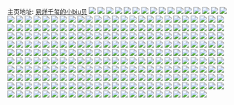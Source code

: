 主页地址: [易烊千玺的小biu贝](https://weibo.com/u/2682948792) 
![](https://wx4.sinaimg.cn/mw2000/9fea8cb8ly1ga122107s7j20u0140dml.jpg) 
![](https://wx4.sinaimg.cn/mw2000/9fea8cb8ly1ga1222gy6gj20u014010e.jpg) 
![](https://wx4.sinaimg.cn/mw2000/9fea8cb8ly1g9xkd2edbmj20u011e4d2.jpg) 
![](https://wx4.sinaimg.cn/mw2000/9fea8cb8ly1g9xkd48yjyj20u011adrb.jpg) 
![](https://wx4.sinaimg.cn/mw2000/9fea8cb8ly1g9xkd6o49kj20u00z5alq.jpg) 
![](https://wx4.sinaimg.cn/mw2000/9fea8cb8ly1g9xkd7xuggj20ku0t9gtk.jpg) 
![](https://wx4.sinaimg.cn/mw2000/9fea8cb8ly1g9xkdb5l71j20u0140k6u.jpg) 
![](https://wx4.sinaimg.cn/mw2000/9fea8cb8ly1g9xkdd0o9dj20u0140tkx.jpg) 
![](https://wx4.sinaimg.cn/mw2000/9fea8cb8ly1g9xkddni15j20n00ledly.jpg) 
![](https://wx4.sinaimg.cn/mw2000/9fea8cb8ly1g9xkdfacipj20u00ucwra.jpg) 
![](https://wx4.sinaimg.cn/mw2000/9fea8cb8ly1g9xkd1wxbnj20u0140n7x.jpg) 
![](https://wx4.sinaimg.cn/mw2000/9fea8cb8ly1g9poi756xoj21400u0nbz.jpg) 
![](https://wx4.sinaimg.cn/mw2000/9fea8cb8ly1g9poi7xvnbj21400u0dto.jpg) 
![](https://wx4.sinaimg.cn/mw2000/9fea8cb8ly1g9poi9a7gbj21400u0qek.jpg) 
![](https://wx4.sinaimg.cn/mw2000/9fea8cb8ly1g9poi9ubk3j20sd0sdqc7.jpg) 
![](https://wx4.sinaimg.cn/mw2000/9fea8cb8ly1g9poia9u12j20iy0sf79n.jpg) 
![](https://wx4.sinaimg.cn/mw2000/9fea8cb8ly1g9poi699sgj21410u0dty.jpg) 
![](https://wx4.sinaimg.cn/mw2000/9fea8cb8ly1g9poiaqw5hj20u00u0tif.jpg) 
![](https://wx4.sinaimg.cn/mw2000/9fea8cb8ly1g9poib9fjgj20s30s3thp.jpg) 
![](https://wx4.sinaimg.cn/mw2000/9fea8cb8ly1g9poibzjq7j20u012ok08.jpg) 
![](https://wx4.sinaimg.cn/mw2000/9fea8cb8ly1g9hi32ycirj20u00u00z0.jpg) 
![](https://wx4.sinaimg.cn/mw2000/9fea8cb8ly1g9f745tl7vj20v50u011y.jpg) 
![](https://wx4.sinaimg.cn/mw2000/9fea8cb8ly1g9f746q0d1j20u00vz7hg.jpg) 
![](https://wx4.sinaimg.cn/mw2000/9fea8cb8ly1g9f7453oxuj20u011mk56.jpg) 
![](https://wx4.sinaimg.cn/mw2000/9fea8cb8ly1g9f747hplyj20u00u0n28.jpg) 
![](https://wx4.sinaimg.cn/mw2000/9fea8cb8ly1g9f748n6uwj20u0140tj0.jpg) 
![](https://wx4.sinaimg.cn/mw2000/9fea8cb8ly1g9f749lic6j20u00u0q84.jpg) 
![](https://wx4.sinaimg.cn/mw2000/9fea8cb8ly1g9f74a4w2vj20u00u0gqu.jpg) 
![](https://wx4.sinaimg.cn/mw2000/9fea8cb8ly1g9f74axn5gj20u01607e7.jpg) 
![](https://wx4.sinaimg.cn/mw2000/9fea8cb8ly1g9f74bfzkgj20u010eaj3.jpg) 
![](https://wx4.sinaimg.cn/mw2000/9fea8cb8ly1g9dwiivfcrj21400u0ti8.jpg) 
![](https://wx4.sinaimg.cn/mw2000/9fea8cb8ly1g9dwh027nzj20n00jk79s.jpg) 
![](https://wx4.sinaimg.cn/mw2000/9fea8cb8ly1g9dwh0dik8j20n00l6q7i.jpg) 
![](https://wx4.sinaimg.cn/mw2000/9fea8cb8ly1g9dwh0rwvdj20u0140thq.jpg) 
![](https://wx4.sinaimg.cn/mw2000/9fea8cb8ly1g9dwh19vk8j21400u0k1k.jpg) 
![](https://wx4.sinaimg.cn/mw2000/9fea8cb8ly1g9dwh1l239j21400u047z.jpg) 
![](https://wx4.sinaimg.cn/mw2000/9fea8cb8ly1g9bpg7ivk4j20xi0u0ak9.jpg) 
![](https://wx4.sinaimg.cn/mw2000/9fea8cb8ly1g9bpg71a84j21780u0aja.jpg) 
![](https://wx4.sinaimg.cn/mw2000/9fea8cb8ly1g9bpg7x8o2j21630u0n8s.jpg) 
![](https://wx4.sinaimg.cn/mw2000/9fea8cb8ly1g9bpg8d4tcj217s0u0ako.jpg) 
![](https://wx4.sinaimg.cn/mw2000/9fea8cb8ly1g9bpg934jqj20u013zk50.jpg) 
![](https://wx4.sinaimg.cn/mw2000/9fea8cb8ly1g9bpg9haiwj20k70u7tdy.jpg) 
![](https://wx4.sinaimg.cn/mw2000/9fea8cb8ly1g8d35fag28j20u00zvtiw.jpg) 
![](https://wx4.sinaimg.cn/mw2000/9fea8cb8ly1g8d35fsps6j20u014011j.jpg) 
![](https://wx4.sinaimg.cn/mw2000/9fea8cb8ly1g8d35gfwwxj20u011zgy0.jpg) 
![](https://wx4.sinaimg.cn/mw2000/9fea8cb8ly1g8d35elq7uj20u0140tj8.jpg) 
![](https://wx4.sinaimg.cn/mw2000/9fea8cb8ly1g8d35gyl84j20u00vuwlf.jpg) 
![](https://wx4.sinaimg.cn/mw2000/9fea8cb8ly1g8d35hky4qj20u0190161.jpg) 
![](https://wx4.sinaimg.cn/mw2000/9fea8cb8ly1g8d35hytalj20u00vz0xe.jpg) 
![](https://wx4.sinaimg.cn/mw2000/9fea8cb8ly1g8d35ii3enj20u0190qds.jpg) 
![](https://wx4.sinaimg.cn/mw2000/9fea8cb8ly1g8d35jalj0j20u00u0ag1.jpg) 
![](https://wx4.sinaimg.cn/mw2000/9fea8cb8gy1g80xx4slaoj21sz0u0x6t.jpg) 
![](https://wx4.sinaimg.cn/mw2000/9fea8cb8ly1g7vineuuygj20u0140nby.jpg) 
![](https://wx4.sinaimg.cn/mw2000/9fea8cb8ly1g7vinfwzivj20u0140qhq.jpg) 
![](https://wx4.sinaimg.cn/mw2000/9fea8cb8ly1g7vingi1yoj20u0140wqm.jpg) 
![](https://wx4.sinaimg.cn/mw2000/9fea8cb8ly1g7vingt41vj20u00u0wjm.jpg) 
![](https://wx4.sinaimg.cn/mw2000/9fea8cb8ly1g7vinh770nj20u014047h.jpg) 
![](https://wx4.sinaimg.cn/mw2000/9fea8cb8ly1g7vindxajhj20u01kf1b5.jpg) 
![](https://wx4.sinaimg.cn/mw2000/9fea8cb8ly1g7vinlelkzj20u014048w.jpg) 
![](https://wx4.sinaimg.cn/mw2000/9fea8cb8ly1g7vinmhd08j20u0140k1f.jpg) 
![](https://wx4.sinaimg.cn/mw2000/9fea8cb8ly1g7vinqajqbj20u01em1a1.jpg) 
![](https://wx4.sinaimg.cn/mw2000/9fea8cb8ly1g7r4o95j1jj20u00u0n25.jpg) 
![](https://wx4.sinaimg.cn/mw2000/9fea8cb8ly1g7r4o9oxorj20u00u0wk6.jpg) 
![](https://wx4.sinaimg.cn/mw2000/9fea8cb8ly1g7l6v54f8qj20u01097g0.jpg) 
![](https://wx4.sinaimg.cn/mw2000/9fea8cb8ly1g7l6v6167xj20u00u0q8v.jpg) 
![](https://wx4.sinaimg.cn/mw2000/9fea8cb8ly1g7l6v6ttd8j21400u0grd.jpg) 
![](https://wx4.sinaimg.cn/mw2000/9fea8cb8ly1g7l6v8mgemj20u01407fq.jpg) 
![](https://wx4.sinaimg.cn/mw2000/9fea8cb8ly1g7l6v9h0d6j20u00zutjj.jpg) 
![](https://wx4.sinaimg.cn/mw2000/9fea8cb8ly1g7l6v3fpt5j20zq0u011q.jpg) 
![](https://wx4.sinaimg.cn/mw2000/9fea8cb8ly1g7l6vai225j20u00u0n3u.jpg) 
![](https://wx4.sinaimg.cn/mw2000/9fea8cb8ly1g7l6vcjz7qj21400u0n94.jpg) 
![](https://wx4.sinaimg.cn/mw2000/9fea8cb8ly1g7l6veurdtj20u011edl4.jpg) 
![](https://wx4.sinaimg.cn/mw2000/9fea8cb8ly1g7exgr050oj20u00u0gpv.jpg) 
![](https://wx4.sinaimg.cn/mw2000/9fea8cb8ly1g74m2xhqouj20qa0xfjw6.jpg) 
![](https://wx4.sinaimg.cn/mw2000/9fea8cb8ly1g6u6086xoaj20u00u0gp5.jpg) 
![](https://wx4.sinaimg.cn/mw2000/9fea8cb8ly1g6ory5xvxvj20u0140tg5.jpg) 
![](https://wx4.sinaimg.cn/mw2000/9fea8cb8ly1g60hlart4xj20gn0f9jsf.jpg) 
![](https://wx4.sinaimg.cn/mw2000/9fea8cb8ly1g5ukdtemwpj20u01404b3.jpg) 
![](https://wx4.sinaimg.cn/mw2000/9fea8cb8ly1g5ukdtxw8lj20u00u0dkw.jpg) 
![](https://wx4.sinaimg.cn/mw2000/9fea8cb8ly1g5ukduf0zzj20u0108n3x.jpg) 
![](https://wx4.sinaimg.cn/mw2000/9fea8cb8ly1g5ukdv5e9yj20ru13tn4z.jpg) 
![](https://wx4.sinaimg.cn/mw2000/9fea8cb8ly1g5ukdvt5b4j20u01407cw.jpg) 
![](https://wx4.sinaimg.cn/mw2000/9fea8cb8ly1g5ukdwhwl7j20u00z94a3.jpg) 
![](https://wx4.sinaimg.cn/mw2000/9fea8cb8ly1g5ukdxedmqj20u010k7ft.jpg) 
![](https://wx4.sinaimg.cn/mw2000/9fea8cb8ly1g5ukdy8ljpj20u011bdox.jpg) 
![](https://wx4.sinaimg.cn/mw2000/9fea8cb8ly1g5ukdz2fdjj20u0140n6n.jpg) 
![](https://wx4.sinaimg.cn/mw2000/9fea8cb8ly1g5q02pg1arj20u00u0gr7.jpg) 
![](https://wx4.sinaimg.cn/mw2000/9fea8cb8ly1g5q02o94whj20u00u0dmr.jpg) 
![](https://wx4.sinaimg.cn/mw2000/9fea8cb8ly1g5q02qgiwlj20u00u0te4.jpg) 
![](https://wx4.sinaimg.cn/mw2000/9fea8cb8ly1g5q02sviufj20u00u0n49.jpg) 
![](https://wx4.sinaimg.cn/mw2000/9fea8cb8ly1g5q02txbhbj20u0140qcz.jpg) 
![](https://wx4.sinaimg.cn/mw2000/9fea8cb8ly1g5q02varkej20u00u00z9.jpg) 
![](https://wx4.sinaimg.cn/mw2000/9fea8cb8ly1g5q02ru1kuj20u00u0tfk.jpg) 
![](https://wx4.sinaimg.cn/mw2000/9fea8cb8ly1g5q02wv73tj20u00u0wku.jpg) 
![](https://wx4.sinaimg.cn/mw2000/9fea8cb8ly1g5q02xwt86j20u00u07a2.jpg) 
![](https://wx4.sinaimg.cn/mw2000/9fea8cb8ly1g5dgfpi9i4j21400u07ep.jpg) 
![](https://wx4.sinaimg.cn/mw2000/9fea8cb8ly1g5dgfp42m5j21400u0k0t.jpg) 
![](https://wx4.sinaimg.cn/mw2000/9fea8cb8ly1g4r6e9rmm4j21vo0v9qv9.jpg) 
![](https://wx4.sinaimg.cn/mw2000/9fea8cb8ly1g4r6e5xeavj21vo0v9npg.jpg) 
![](https://wx4.sinaimg.cn/mw2000/9fea8cb8ly1g4r6e1bx19j21vo0v91l1.jpg) 
![](https://wx4.sinaimg.cn/mw2000/9fea8cb8ly1g4pt3vlfnmj20v911f1kx.jpg) 
![](https://wx4.sinaimg.cn/mw2000/9fea8cb8ly1g4et7w7bfvj21me1o04m4.jpg) 
![](https://wx4.sinaimg.cn/mw2000/9fea8cb8ly1g4et7y946bj21wt1nznnz.jpg) 
![](https://wx4.sinaimg.cn/mw2000/9fea8cb8ly1g4et7u1d8bj21rs1o01f2.jpg) 
![](https://wx4.sinaimg.cn/mw2000/9fea8cb8ly1g4et808ctuj21ym1o01kx.jpg) 
![](https://wx4.sinaimg.cn/mw2000/9fea8cb8ly1g39vs9h630j21xg1aadtx.jpg) 
![](https://wx4.sinaimg.cn/mw2000/9fea8cb8ly1g39vs9usmpj21160nm101.jpg) 
![](https://wx4.sinaimg.cn/mw2000/9fea8cb8ly1g39vs90hwkj20nh0sg0z3.jpg) 
![](https://wx4.sinaimg.cn/mw2000/9fea8cb8ly1g39vsb2duyj234022ob29.jpg) 
![](https://wx4.sinaimg.cn/mw2000/9fea8cb8ly1g39vscvsecj24002o0npd.jpg) 
![](https://wx4.sinaimg.cn/mw2000/9fea8cb8ly1g39vsdnznfj215p1snaso.jpg) 
![](https://wx4.sinaimg.cn/mw2000/9fea8cb8ly1g39vse5kzcj21501s7apu.jpg) 
![](https://wx4.sinaimg.cn/mw2000/9fea8cb8ly1g39vsesi4ej22cw2be7wh.jpg) 
![](https://wx4.sinaimg.cn/mw2000/9fea8cb8ly1g39vsfgmvlj21n61xf1f7.jpg) 
![](https://wx4.sinaimg.cn/mw2000/9fea8cb8ly1g34iozfbqrj20no0jk3zw.jpg) 
![](https://wx4.sinaimg.cn/mw2000/9fea8cb8ly1g1vkwr4c64j21400u0h9n.jpg) 
![](https://wx4.sinaimg.cn/mw2000/9fea8cb8ly1g1vkwruvbaj20t01fkdnx.jpg) 
![](https://wx4.sinaimg.cn/mw2000/9fea8cb8ly1g1vkxcvrilj20u0140wv6.jpg) 
![](https://wx4.sinaimg.cn/mw2000/9fea8cb8ly1g1e4j5mnzqj20u013yacs.jpg) 
![](https://wx4.sinaimg.cn/mw2000/9fea8cb8ly1g15tgysxdyj21he1qmkf5.jpg) 
![](https://wx4.sinaimg.cn/mw2000/9fea8cb8ly1g15tgxi50bj21he1qbx2u.jpg) 
![](https://wx4.sinaimg.cn/mw2000/9fea8cb8ly1g115fovd7cj24002o0x6r.jpg) 
![](https://wx4.sinaimg.cn/mw2000/9fea8cb8ly1g115fqyidoj24002o0kjm.jpg) 
![](https://wx4.sinaimg.cn/mw2000/9fea8cb8ly1g115fsz9yjj22o0400b2b.jpg) 
![](https://wx4.sinaimg.cn/mw2000/9fea8cb8ly1g115fltskhj24002o0e85.jpg) 
![](https://wx4.sinaimg.cn/mw2000/9fea8cb8ly1g115fvfx51j22o04001ky.jpg) 
![](https://wx4.sinaimg.cn/mw2000/9fea8cb8ly1g115fycxuej24002o0e85.jpg) 
![](https://wx4.sinaimg.cn/mw2000/9fea8cb8ly1g115g0chsdj24002o0x6q.jpg) 
![](https://wx4.sinaimg.cn/mw2000/9fea8cb8ly1g115g253x2j22o0400qv6.jpg) 
![](https://wx4.sinaimg.cn/mw2000/9fea8cb8ly1g115g4fr93j24002o0x6r.jpg) 
![](https://wx4.sinaimg.cn/mw2000/9fea8cb8ly1g0yxbq4k3ej22bz2dxb2f.jpg) 
![](https://wx4.sinaimg.cn/mw2000/9fea8cb8ly1g0yxbtdt5zj22bz2f27wn.jpg) 
![](https://wx4.sinaimg.cn/mw2000/9fea8cb8ly1g0yxbwqh3fj22bz2fthe0.jpg) 
![](https://wx4.sinaimg.cn/mw2000/9fea8cb8ly1g0yxbzu5fbj22bz2fbnpk.jpg) 
![](https://wx4.sinaimg.cn/mw2000/9fea8cb8ly1g08lvyzonbj23402c07rl.jpg) 
![](https://wx4.sinaimg.cn/mw2000/9fea8cb8ly1g08lw1nwohj22e626fb2a.jpg) 
![](https://wx4.sinaimg.cn/mw2000/9fea8cb8ly1g08lvxcer2j222821fhdt.jpg) 
![](https://wx4.sinaimg.cn/mw2000/9fea8cb8ly1g08lw3qeyhj21uf2bgqv5.jpg) 
![](https://wx4.sinaimg.cn/mw2000/9fea8cb8ly1fzm8yx8w2nj22c02c0kjl.jpg) 
![](https://wx4.sinaimg.cn/mw2000/9fea8cb8ly1fzm8z0kfq0j22c02c0u0x.jpg) 
![](https://wx4.sinaimg.cn/mw2000/9fea8cb8ly1fzaklj07bwj20d50zoju6.jpg) 
![](https://wx4.sinaimg.cn/mw2000/9fea8cb8ly1fz0m8il2tmj21yz1yze81.jpg) 
![](https://wx4.sinaimg.cn/mw2000/9fea8cb8ly1fyz5f1cg06j21zl2dc4qp.jpg) 
![](https://wx4.sinaimg.cn/mw2000/9fea8cb8ly1fyz5ey6c13j22dc1zx4qp.jpg) 
![](https://wx4.sinaimg.cn/mw2000/9fea8cb8ly1fyz5f2t73gj22dc1nxnol.jpg) 
![](https://wx4.sinaimg.cn/mw2000/9fea8cb8ly1fyz5ezs85sj21ru2dcaz2.jpg) 
![](https://wx4.sinaimg.cn/mw2000/9fea8cb8ly1fyvs6att1ij22c02c0www.jpg) 
![](https://wx4.sinaimg.cn/mw2000/9fea8cb8ly1fyvs6c8u8uj22c02c07n5.jpg) 
![](https://wx4.sinaimg.cn/mw2000/9fea8cb8ly1fyvs6dn5iuj22c02c01i4.jpg) 
![](https://wx4.sinaimg.cn/mw2000/9fea8cb8ly1fyvs6exot5j22c02c07ft.jpg) 
![](https://wx4.sinaimg.cn/mw2000/9fea8cb8ly1fyvi3tt547j20v91voaxl.jpg) 
![](https://wx4.sinaimg.cn/mw2000/9fea8cb8ly1fyqapkr45bj20sc4ou4qp.jpg) 
![](https://wx4.sinaimg.cn/mw2000/9fea8cb8ly1fyqapjlwuzj20sc4s07wh.jpg) 
![](https://wx4.sinaimg.cn/mw2000/9fea8cb8ly1fyqapmnyuxj20sc6bfkjl.jpg) 
![](https://wx4.sinaimg.cn/mw2000/9fea8cb8ly1fyqapnieywj20sc5xc7wh.jpg) 
![](https://wx4.sinaimg.cn/mw2000/9fea8cb8ly1fyqapod0d0j20sc57r1kx.jpg) 
![](https://wx4.sinaimg.cn/mw2000/9fea8cb8ly1fyqappfbo2j20sc529kjl.jpg) 
![](https://wx4.sinaimg.cn/mw2000/9fea8cb8ly1fyqapqc4mmj20sc68x7wh.jpg) 
![](https://wx4.sinaimg.cn/mw2000/9fea8cb8ly1fyqaprhx07j20sc7wfx6p.jpg) 
![](https://wx4.sinaimg.cn/mw2000/9fea8cb8ly1fyqaps9my9j20sc4ffqu8.jpg) 
![](https://wx4.sinaimg.cn/mw2000/9fea8cb8ly1fyjx8bk6l8j22c01xvu0x.jpg) 
![](https://wx4.sinaimg.cn/mw2000/9fea8cb8ly1fyfan9ma4oj20sc3gi1hf.jpg) 
![](https://wx4.sinaimg.cn/mw2000/9fea8cb8ly1fyfan8x4r1j20sc4m3kjl.jpg) 
![](https://wx4.sinaimg.cn/mw2000/9fea8cb8ly1fyfanagp3mj20sc4b6b2a.jpg) 
![](https://wx4.sinaimg.cn/mw2000/9fea8cb8ly1fyfanbevg9j20sc39i7wh.jpg) 
![](https://wx4.sinaimg.cn/mw2000/9fea8cb8ly1fyfanc27glj20sc333dxn.jpg) 
![](https://wx4.sinaimg.cn/mw2000/9fea8cb8ly1fyfancqqfej20sc4drkjl.jpg) 
![](https://wx4.sinaimg.cn/mw2000/9fea8cb8ly1fyfandtc6nj20sc3v34qp.jpg) 
![](https://wx4.sinaimg.cn/mw2000/9fea8cb8ly1fyfanevep9j20sc2d0k1v.jpg) 
![](https://wx4.sinaimg.cn/mw2000/9fea8cb8ly1fyfanfnp6dj20sc4q0hdt.jpg) 
![](https://wx4.sinaimg.cn/mw2000/9fea8cb8ly1fy9kiheq82j23402c0hdu.jpg) 
![](https://wx4.sinaimg.cn/mw2000/9fea8cb8ly1fy9kie5ncxj22c0340hdv.jpg) 
![](https://wx4.sinaimg.cn/mw2000/9fea8cb8ly1fy1ialvqj5j23402c0b29.jpg) 
![](https://wx4.sinaimg.cn/mw2000/9fea8cb8ly1fy1iakxca8j22c0340b2c.jpg) 
![](https://wx4.sinaimg.cn/mw2000/9fea8cb8ly1fxzt1u0diij21rv1avh6x.jpg) 
![](https://wx4.sinaimg.cn/mw2000/9fea8cb8ly1fxzt1sa0glj21sg1sg14h.jpg) 
![](https://wx4.sinaimg.cn/mw2000/9fea8cb8ly1fxzt1w8125j21sg1sgn98.jpg) 
![](https://wx4.sinaimg.cn/mw2000/9fea8cb8ly1fxzt1xidrbj21sg1sgwqf.jpg) 
![](https://wx4.sinaimg.cn/mw2000/9fea8cb8ly1fwv1sjqmxij20sc2g0dvy.jpg) 
![](https://wx4.sinaimg.cn/mw2000/9fea8cb8ly1fwf44mq7i1j23402c0qmj.jpg) 
![](https://wx4.sinaimg.cn/mw2000/9fea8cb8ly1fwf44ojnr4j23402c0b1x.jpg) 
![](https://wx4.sinaimg.cn/mw2000/9fea8cb8ly1fwf44qe98fj23402c0gxb.jpg) 
![](https://wx4.sinaimg.cn/mw2000/9fea8cb8ly1fwf44rrcz7j23402c0qi5.jpg) 
![](https://wx4.sinaimg.cn/mw2000/9fea8cb8ly1fwf44ttomzj23402c0hdt.jpg) 
![](https://wx4.sinaimg.cn/mw2000/9fea8cb8ly1fwf44vw1xbj23402c0kgb.jpg) 
![](https://wx4.sinaimg.cn/mw2000/9fea8cb8ly1fwf44xg8t4j23402c0e11.jpg) 
![](https://wx4.sinaimg.cn/mw2000/9fea8cb8ly1fwf44yvnz3j23402c046x.jpg) 
![](https://wx4.sinaimg.cn/mw2000/9fea8cb8ly1fwf450fbq5j23402c0kfy.jpg) 
![](https://wx4.sinaimg.cn/mw2000/9fea8cb8ly1fvicdt60fsj22c0340b0b.jpg) 
![](https://wx4.sinaimg.cn/mw2000/9fea8cb8ly1fvicdwjymhj22c03401kx.jpg) 
![](https://wx4.sinaimg.cn/mw2000/9fea8cb8ly1fvewzs4fkxj21x01o04qp.jpg) 
![](https://wx4.sinaimg.cn/mw2000/9fea8cb8ly1fvewzto9qfj21yc1o01kx.jpg) 
![](https://wx4.sinaimg.cn/mw2000/9fea8cb8ly1fvewzwnrzej21yi1o04qp.jpg) 
![](https://wx4.sinaimg.cn/mw2000/9fea8cb8ly1fvewzqa6t1j21zl1o0hdt.jpg) 
![](https://wx4.sinaimg.cn/mw2000/9fea8cb8ly1fv7rfw1sy7j23402c0kjl.jpg) 
![](https://wx4.sinaimg.cn/mw2000/9fea8cb8ly1fv7rfxpe97j227v1a0kjl.jpg) 
![](https://wx4.sinaimg.cn/mw2000/9fea8cb8ly1fv7rfylc6tj21y41nvqv5.jpg) 
![](https://wx4.sinaimg.cn/mw2000/9fea8cb8ly1fv7rfzwn1pj21xs1o0kjl.jpg) 
![](https://wx4.sinaimg.cn/mw2000/9fea8cb8ly1fv7rg0om7hj21x11o0e81.jpg) 
![](https://wx4.sinaimg.cn/mw2000/9fea8cb8ly1fv7rg1gpfuj21w71o0b29.jpg) 
![](https://wx4.sinaimg.cn/mw2000/9fea8cb8ly1fv7rg2t040j23402c0hdt.jpg) 
![](https://wx4.sinaimg.cn/mw2000/9fea8cb8ly1fv7rg4l28hj23402c0qsa.jpg) 
![](https://wx4.sinaimg.cn/mw2000/9fea8cb8ly1fv7rg5lhqkj23402c0ndy.jpg) 
![](https://wx4.sinaimg.cn/mw2000/9fea8cb8ly1fv1bl3r5xdj23402c0hdt.jpg) 
![](https://wx4.sinaimg.cn/mw2000/9fea8cb8ly1fuys8dspb0j21w01z2b2e.jpg) 
![](https://wx4.sinaimg.cn/mw2000/9fea8cb8ly1fuys8f293fj22c0340b29.jpg) 
![](https://wx4.sinaimg.cn/mw2000/9fea8cb8ly1fuu40yd49nj20yj0qoduz.jpg) 
![](https://wx4.sinaimg.cn/mw2000/9fea8cb8ly1fuu410jnaej23402c0qv5.jpg) 
![](https://wx4.sinaimg.cn/mw2000/9fea8cb8ly1fuu4129z4jj22c02c0u0y.jpg) 
![](https://wx4.sinaimg.cn/mw2000/9fea8cb8ly1fuu413hlbkj22c02c0b2a.jpg) 
![](https://wx4.sinaimg.cn/mw2000/9fea8cb8ly1fut4f7gl1oj20qo1lsdhj.jpg) 
![](https://wx4.sinaimg.cn/mw2000/9fea8cb8ly1fut4f73eccj20qo1lrgqj.jpg) 
![](https://wx4.sinaimg.cn/mw2000/9fea8cb8ly1fut4f8hoiqj20qo1lrwjf.jpg) 
![](https://wx4.sinaimg.cn/mw2000/9fea8cb8ly1fut4f9wdv4j20qo1lr78p.jpg) 
![](https://wx4.sinaimg.cn/mw2000/9fea8cb8ly1fut4flycz8j20qo1lrtez.jpg) 
![](https://wx4.sinaimg.cn/mw2000/9fea8cb8ly1fuslm5yggjj20tc0q9465.jpg) 
![](https://wx4.sinaimg.cn/mw2000/9fea8cb8ly1fuslm6okcqj20ti0lj7b0.jpg) 
![](https://wx4.sinaimg.cn/mw2000/9fea8cb8ly1fuslm79hscj20v60p3qas.jpg) 
![](https://wx4.sinaimg.cn/mw2000/9fea8cb8ly1fuslm7tscrj20tp0qo10o.jpg) 
![](https://wx4.sinaimg.cn/mw2000/9fea8cb8ly1fum3wd9fzkj22c02c01kx.jpg) 
![](https://wx4.sinaimg.cn/mw2000/9fea8cb8ly1fum3w6tu7gj22c02c07wj.jpg) 
![](https://wx4.sinaimg.cn/mw2000/9fea8cb8ly1fum3wuxnxyj22c02c0npg.jpg) 
![](https://wx4.sinaimg.cn/mw2000/9fea8cb8gy1fuexnizx1vj20qo0qo442.jpg) 
![](https://wx4.sinaimg.cn/mw2000/9fea8cb8gy1fuexnjrnc7j20qo0qojw2.jpg) 
![](https://wx4.sinaimg.cn/mw2000/9fea8cb8gy1fuexnkkbe9j20qo0qogqe.jpg) 
![](https://wx4.sinaimg.cn/mw2000/9fea8cb8gy1fuexnlj7rcj20qo0zk440.jpg) 
![](https://wx4.sinaimg.cn/mw2000/9fea8cb8gy1fuexnhvexuj20qo0qotd2.jpg) 
![](https://wx4.sinaimg.cn/mw2000/9fea8cb8gy1fuexnm71lkj20qo0qodjs.jpg) 
![](https://wx4.sinaimg.cn/mw2000/9fea8cb8gy1fuexnmwoylj20jx0t70wd.jpg) 
![](https://wx4.sinaimg.cn/mw2000/9fea8cb8gy1fuexnnzk80j20zk0qo7al.jpg) 
![](https://wx4.sinaimg.cn/mw2000/9fea8cb8gy1fuexnospp9j20qo0zkwkg.jpg) 
![](https://wx4.sinaimg.cn/mw2000/9fea8cb8gy1fthuyx5oyuj22c03401kz.jpg) 
![](https://wx4.sinaimg.cn/mw2000/9fea8cb8gy1fthuyzxlhqj23402c0u0y.jpg) 
![](https://wx4.sinaimg.cn/mw2000/9fea8cb8gy1fthuz1p4jwj22c0340npe.jpg) 
![](https://wx4.sinaimg.cn/mw2000/9fea8cb8gy1fthuz3bprrj22c02c0u0x.jpg) 
![](https://wx4.sinaimg.cn/mw2000/9fea8cb8gy1fthuz59rvaj23402c0u0y.jpg) 
![](https://wx4.sinaimg.cn/mw2000/9fea8cb8gy1fthuz7b5jaj23402c0x6q.jpg) 
![](https://wx4.sinaimg.cn/mw2000/9fea8cb8gy1fthuz9h3qmj23402c0x6q.jpg) 
![](https://wx4.sinaimg.cn/mw2000/9fea8cb8gy1fthuzbeo7lj22c0340npe.jpg) 
![](https://wx4.sinaimg.cn/mw2000/9fea8cb8gy1fthuze3fhfj23402c0x6p.jpg) 
![](https://wx4.sinaimg.cn/mw2000/9fea8cb8ly1frh3xnfy4ej23402c0kjm.jpg) 
![](https://wx4.sinaimg.cn/mw2000/9fea8cb8ly1frh3xsxokrj215o15ou0y.jpg) 
![](https://wx4.sinaimg.cn/mw2000/9fea8cb8ly1frh3xwfag8j215o15ou0y.jpg) 
![](https://wx4.sinaimg.cn/mw2000/9fea8cb8ly1frh3y01y3lj211115oqv6.jpg) 
![](https://wx4.sinaimg.cn/mw2000/9fea8cb8ly1frh3xi4tekj22c02c07wh.jpg) 
![](https://wx4.sinaimg.cn/mw2000/9fea8cb8ly1frh3y2w3iqj20qw15o7wi.jpg) 
![](https://wx4.sinaimg.cn/mw2000/9fea8cb8ly1frh3y4p71oj22c02c0h9r.jpg) 
![](https://wx4.sinaimg.cn/mw2000/9fea8cb8ly1frh3y736r3j22c02c0x6p.jpg) 
![](https://wx4.sinaimg.cn/mw2000/9fea8cb8ly1frh3y7ni5tj20db0c3jsi.jpg) 
![](https://wx4.sinaimg.cn/mw2000/9fea8cb8ly1fqfurbnxkfj22c02c0x5m.jpg) 
![](https://wx4.sinaimg.cn/mw2000/9fea8cb8ly1fqfurdfbqtj22c02c0que.jpg) 
![](https://wx4.sinaimg.cn/mw2000/9fea8cb8ly1fqdd5h6x7fj22c02c0kjl.jpg) 
![](https://wx4.sinaimg.cn/mw2000/9fea8cb8ly1fqd27owtn6j22io1w04qp.jpg) 
![](https://wx4.sinaimg.cn/mw2000/9fea8cb8ly1fqbeeyywatj21kr1krqih.jpg) 
![](https://wx4.sinaimg.cn/mw2000/9fea8cb8ly1fqbeexjbzsj21kr1krdwi.jpg) 
![](https://wx4.sinaimg.cn/mw2000/9fea8cb8ly1fqauo0mnkrj21qg1qg1jk.jpg) 
![](https://wx4.sinaimg.cn/mw2000/9fea8cb8ly1fqauny5871j21w01ylhdw.jpg) 
![](https://wx4.sinaimg.cn/mw2000/9fea8cb8ly1fqauo2hy1vj21ho1qwhcd.jpg) 
![](https://wx4.sinaimg.cn/mw2000/9fea8cb8ly1fqauo5bslvj22c02874qq.jpg) 
![](https://wx4.sinaimg.cn/mw2000/9fea8cb8ly1fq91tidqfsj21120kukjl.jpg) 
![](https://wx4.sinaimg.cn/mw2000/9fea8cb8ly1fpo687rsqhj21p81hj4qp.jpg) 
![](https://wx4.sinaimg.cn/mw2000/9fea8cb8ly1fox8uhwdejj20ku1laqdd.jpg) 
![](https://wx4.sinaimg.cn/mw2000/9fea8cb8ly1fox8uirpyjj20ku1qi472.jpg) 
![](https://wx4.sinaimg.cn/mw2000/9fea8cb8ly1fox8ujose0j20ku1laamu.jpg) 
